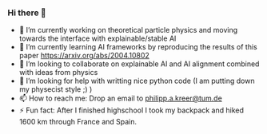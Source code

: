 ### Hi there 👋

- 🔭 I’m currently working on theoretical particle physics and moving towards the interface with explainable/stable AI
- 🌱 I’m currently learning AI frameworks by reproducing the results of this paper https://arxiv.org/abs/2004.10802
- 👯 I’m looking to collaborate on explainable AI and AI alignment combined with ideas from physics
- 🤔 I’m looking for help with writting nice python code (I am putting down my physecist style ;) ) 
- 📫 How to reach me: Drop an email to philipp.a.kreer@tum.de
- ⚡ Fun fact: After I finished highschool I took my backpack and hiked 1600 km through France and Spain.
